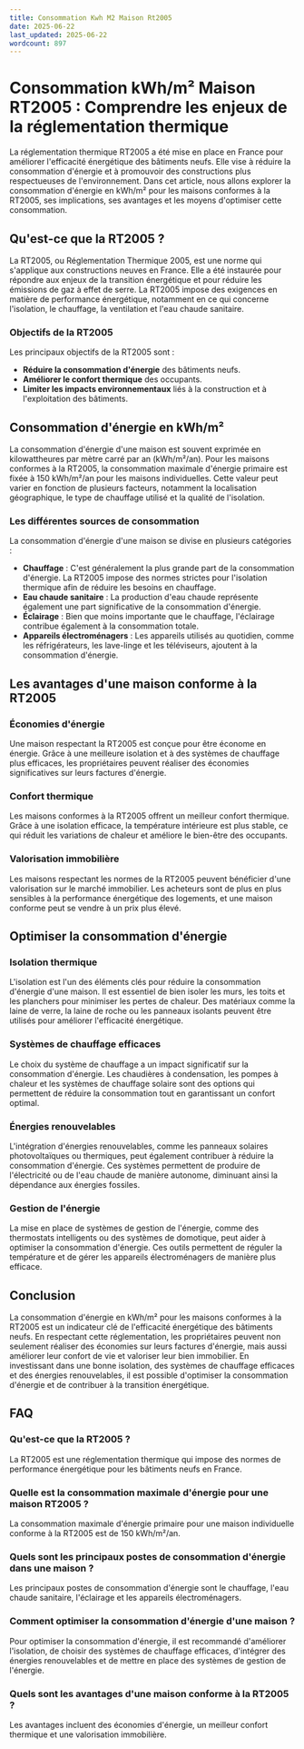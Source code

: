 ```yaml
---
title: Consommation Kwh M2 Maison Rt2005
date: 2025-06-22
last_updated: 2025-06-22
wordcount: 897
---
```


# Consommation kWh/m² Maison RT2005 : Comprendre les enjeux de la réglementation thermique

La réglementation thermique RT2005 a été mise en place en France pour améliorer l'efficacité énergétique des bâtiments neufs. Elle vise à réduire la consommation d'énergie et à promouvoir des constructions plus respectueuses de l'environnement. Dans cet article, nous allons explorer la consommation d'énergie en kWh/m² pour les maisons conformes à la RT2005, ses implications, ses avantages et les moyens d'optimiser cette consommation.

## Qu'est-ce que la RT2005 ?

La RT2005, ou Réglementation Thermique 2005, est une norme qui s'applique aux constructions neuves en France. Elle a été instaurée pour répondre aux enjeux de la transition énergétique et pour réduire les émissions de gaz à effet de serre. La RT2005 impose des exigences en matière de performance énergétique, notamment en ce qui concerne l'isolation, le chauffage, la ventilation et l'eau chaude sanitaire.

### Objectifs de la RT2005

Les principaux objectifs de la RT2005 sont :
- **Réduire la consommation d'énergie** des bâtiments neufs.
- **Améliorer le confort thermique** des occupants.
- **Limiter les impacts environnementaux** liés à la construction et à l'exploitation des bâtiments.

## Consommation d'énergie en kWh/m²

La consommation d'énergie d'une maison est souvent exprimée en kilowattheures par mètre carré par an (kWh/m²/an). Pour les maisons conformes à la RT2005, la consommation maximale d'énergie primaire est fixée à 150 kWh/m²/an pour les maisons individuelles. Cette valeur peut varier en fonction de plusieurs facteurs, notamment la localisation géographique, le type de chauffage utilisé et la qualité de l'isolation.

### Les différentes sources de consommation

La consommation d'énergie d'une maison se divise en plusieurs catégories :
- **Chauffage** : C'est généralement la plus grande part de la consommation d'énergie. La RT2005 impose des normes strictes pour l'isolation thermique afin de réduire les besoins en chauffage.
- **Eau chaude sanitaire** : La production d'eau chaude représente également une part significative de la consommation d'énergie.
- **Éclairage** : Bien que moins importante que le chauffage, l'éclairage contribue également à la consommation totale.
- **Appareils électroménagers** : Les appareils utilisés au quotidien, comme les réfrigérateurs, les lave-linge et les téléviseurs, ajoutent à la consommation d'énergie.

## Les avantages d'une maison conforme à la RT2005

### Économies d'énergie

Une maison respectant la RT2005 est conçue pour être économe en énergie. Grâce à une meilleure isolation et à des systèmes de chauffage plus efficaces, les propriétaires peuvent réaliser des économies significatives sur leurs factures d'énergie.

### Confort thermique

Les maisons conformes à la RT2005 offrent un meilleur confort thermique. Grâce à une isolation efficace, la température intérieure est plus stable, ce qui réduit les variations de chaleur et améliore le bien-être des occupants.

### Valorisation immobilière

Les maisons respectant les normes de la RT2005 peuvent bénéficier d'une valorisation sur le marché immobilier. Les acheteurs sont de plus en plus sensibles à la performance énergétique des logements, et une maison conforme peut se vendre à un prix plus élevé.

## Optimiser la consommation d'énergie

### Isolation thermique

L'isolation est l'un des éléments clés pour réduire la consommation d'énergie d'une maison. Il est essentiel de bien isoler les murs, les toits et les planchers pour minimiser les pertes de chaleur. Des matériaux comme la laine de verre, la laine de roche ou les panneaux isolants peuvent être utilisés pour améliorer l'efficacité énergétique.

### Systèmes de chauffage efficaces

Le choix du système de chauffage a un impact significatif sur la consommation d'énergie. Les chaudières à condensation, les pompes à chaleur et les systèmes de chauffage solaire sont des options qui permettent de réduire la consommation tout en garantissant un confort optimal.

### Énergies renouvelables

L'intégration d'énergies renouvelables, comme les panneaux solaires photovoltaïques ou thermiques, peut également contribuer à réduire la consommation d'énergie. Ces systèmes permettent de produire de l'électricité ou de l'eau chaude de manière autonome, diminuant ainsi la dépendance aux énergies fossiles.

### Gestion de l'énergie

La mise en place de systèmes de gestion de l'énergie, comme des thermostats intelligents ou des systèmes de domotique, peut aider à optimiser la consommation d'énergie. Ces outils permettent de réguler la température et de gérer les appareils électroménagers de manière plus efficace.

## Conclusion

La consommation d'énergie en kWh/m² pour les maisons conformes à la RT2005 est un indicateur clé de l'efficacité énergétique des bâtiments neufs. En respectant cette réglementation, les propriétaires peuvent non seulement réaliser des économies sur leurs factures d'énergie, mais aussi améliorer leur confort de vie et valoriser leur bien immobilier. En investissant dans une bonne isolation, des systèmes de chauffage efficaces et des énergies renouvelables, il est possible d'optimiser la consommation d'énergie et de contribuer à la transition énergétique.

## FAQ

### Qu'est-ce que la RT2005 ?

La RT2005 est une réglementation thermique qui impose des normes de performance énergétique pour les bâtiments neufs en France.

### Quelle est la consommation maximale d'énergie pour une maison RT2005 ?

La consommation maximale d'énergie primaire pour une maison individuelle conforme à la RT2005 est de 150 kWh/m²/an.

### Quels sont les principaux postes de consommation d'énergie dans une maison ?

Les principaux postes de consommation d'énergie sont le chauffage, l'eau chaude sanitaire, l'éclairage et les appareils électroménagers.

### Comment optimiser la consommation d'énergie d'une maison ?

Pour optimiser la consommation d'énergie, il est recommandé d'améliorer l'isolation, de choisir des systèmes de chauffage efficaces, d'intégrer des énergies renouvelables et de mettre en place des systèmes de gestion de l'énergie.

### Quels sont les avantages d'une maison conforme à la RT2005 ?

Les avantages incluent des économies d'énergie, un meilleur confort thermique et une valorisation immobilière.